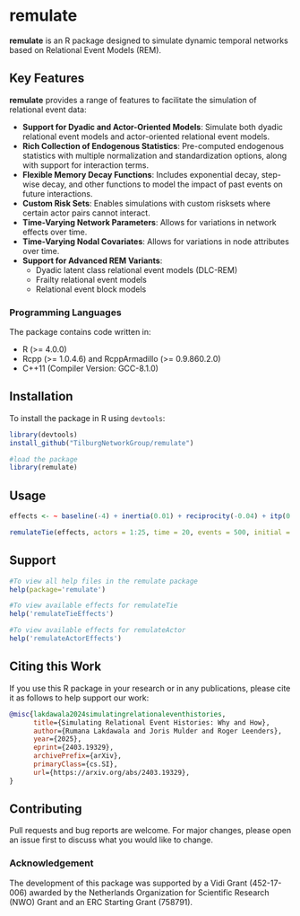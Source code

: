 # remulate

**remulate** is an R package designed to simulate dynamic temporal networks based on Relational Event Models (REM).

## Key Features

**remulate** provides a range of features to facilitate the simulation of relational event data:

- **Support for Dyadic and Actor-Oriented Models**: Simulate both dyadic relational event models and actor-oriented relational event models.
- **Rich Collection of Endogenous Statistics**: Pre-computed endogenous statistics with multiple normalization and standardization options, along with support for interaction terms.
- **Flexible Memory Decay Functions**: Includes exponential decay, step-wise decay, and other functions to model the impact of past events on future interactions.
- **Custom Risk Sets**: Enables simulations with custom risksets where certain actor pairs cannot interact.
- **Time-Varying Network Parameters**: Allows for variations in network effects over time.
- **Time-Varying Nodal Covariates**: Allows for variations in node attributes over time.
- **Support for Advanced REM Variants**:
  - Dyadic latent class relational event models (DLC-REM)
  - Frailty relational event models
  - Relational event block models

### Programming Languages
The package contains code written in:
* R (>= 4.0.0)
* Rcpp (>= 1.0.4.6) and RcppArmadillo (>= 0.9.860.2.0)
* C++11 (Compiler Version: GCC-8.1.0)
	
## Installation

To install the package in R using `devtools`:

```R
library(devtools)
install_github("TilburgNetworkGroup/remulate")

#load the package
library(remulate)
```

## Usage
```R
effects <- ~ baseline(-4) + inertia(0.01) + reciprocity(-0.04) + itp(0.01,scaling="std")

remulateTie(effects, actors = 1:25, time = 20, events = 500, initial = 200)

```
## Support
```R
#To view all help files in the remulate package
help(package='remulate')

#To view available effects for remulateTie
help('remulateTieEffects')

#To view available effects for remulateActor
help('remulateActorEffects')

```

## Citing this Work

If you use this R package in your research or in any publications, please cite it as follows to help support our work:

```bibtex
@misc{lakdawala2024simulatingrelationaleventhistories,
      title={Simulating Relational Event Histories: Why and How}, 
      author={Rumana Lakdawala and Joris Mulder and Roger Leenders},
      year={2025},
      eprint={2403.19329},
      archivePrefix={arXiv},
      primaryClass={cs.SI},
      url={https://arxiv.org/abs/2403.19329}, 
}
```

## Contributing
Pull requests and bug reports are welcome. For major changes, please open an issue first to discuss what you would like to change.

### Acknowledgement
The development of this package was supported by a Vidi Grant (452-17-006) awarded by the Netherlands Organization for Scientific Research (NWO) Grant and an ERC Starting Grant  (758791).

